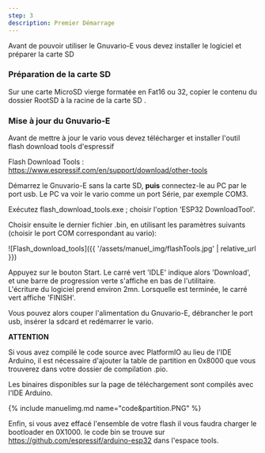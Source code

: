 ```yaml
---
step: 3
description: Premier Démarrage
---
```


Avant de pouvoir utiliser le Gnuvario-E vous devez installer le logiciel et préparer la carte SD

### Préparation de la carte SD #
Sur une carte MicroSD vierge formatée en Fat16 ou 32, copier le contenu du dossier RootSD à la racine de la carte SD .   

### Mise à jour du Gnuvario-E #   
Avant de mettre à jour le vario vous devez télécharger et installer l'outil flash download tools d'espressif

Flash Download Tools : <https://www.espressif.com/en/support/download/other-tools>

Démarrez le Gnuvario-E sans la carte SD, **puis** connectez-le au PC par le port usb. Le PC va voir le vario comme un port Série, par exemple COM3.

Exécutez flash_download_tools.exe ; choisir l'option 'ESP32 DownloadTool'.

Choisir ensuite le dernier fichier .bin, en utilisant les paramètres suivants (choisir le port COM correspondant au vario):

![Flash_download_tools]({{ '/assets/manuel_img/flashTools.jpg' | relative_url }})

Appuyez sur le bouton Start. Le carré vert 'IDLE' indique alors 'Download', et une barre de progression verte s'affiche en bas de l'utilitaire.  
L'écriture du logiciel prend environ 2mn. Lorsquelle est terminée, le carré vert affiche 'FINISH'.

Vous pouvez alors couper l'alimentation du Gnuvario-E, débrancher le port usb, insérer la sdcard et redémarrer le vario.

**ATTENTION**

Si vous avez compilé le code source avec PlatformIO au lieu de l'IDE Arduino, il est nécessaire d'ajouter la table de partition en 0x8000 que vous trouverez dans votre dossier de compilation .pio.

Les binaires disponibles sur la page de téléchargement sont compilés avec l'IDE Arduino.

{% include manuelimg.md name="code&partition.PNG" %}

Enfin, si vous avez effacé l'ensemble de votre flash il vous faudra charger le bootloader en 0X1000.
le code bin se trouve sur <https://github.com/espressif/arduino-esp32> dans l'espace tools.
